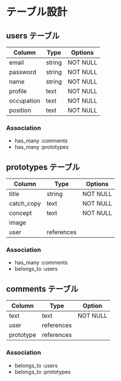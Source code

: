 # テーブル設計

## users テーブル

| Column         | Type    | Options  |
| -------------- | ------- | -------  |
| email          | string  | NOT NULL |
| password       | string  | NOT NULL |
| name           | string  | NOT NULL |
| profile        | text    | NOT NULL |
| occupation     | text    | NOT NULL |
| position       | text    | NOT NULL |

### Association

- has_many :comments
- has_many :prototypes

## prototypes テーブル

| Column      | Type       | Options  |
| ----------- | ---------- | -------  |
| title       | string     | NOT NULL |
| catch_copy  | text       | NOT NULL |
| concept     | text       | NOT NULL |
| image       |            |          |
| user        | references |          |

### Association

- has_many :comments
- belongs_to :users

## comments テーブル

| Column      | Type       | Option   |
| ----------- | ---------- | -------- |
| text        | text       | NOT NULL |
| user        | references |          |
| prototype   | references |          |

### Association

- belongs_to :users
- belongs_to :prototypes